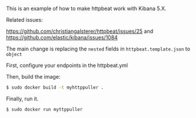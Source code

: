 This is an example of how to make httpbeat work with Kibana 5.X.


Related issues:

https://github.com/christiangalsterer/httpbeat/issues/25 and https://github.com/elastic/kibana/issues/1084

The main change is replacing the `nested` fields in `httpbeat.template.json` to `object`


First, configure your endpoints in the httpbeat.yml


Then, build the image:

```sh
$ sudo docker build -t myhttppuller .
```

Finally, run it.

```sh
$ sudo docker run myttppuller
```

